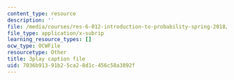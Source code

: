 ```yaml
---
content_type: resource
description: ''
file: /media/courses/res-6-012-introduction-to-probability-spring-2018/7036b91391b25ca28d1c456c58a3892f_nuXDb9B3y0M.vtt
file_type: application/x-subrip
learning_resource_types: []
ocw_type: OCWFile
resourcetype: Other
title: 3play caption file
uid: 7036b913-91b2-5ca2-8d1c-456c58a3892f
---
```

